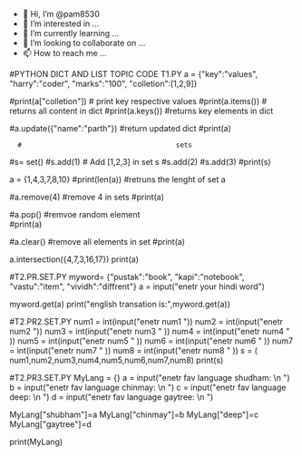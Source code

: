 - 👋 Hi, I’m @pam8530
- 👀 I’m interested in ...
- 🌱 I’m currently learning ...
- 💞️ I’m looking to collaborate on ...
- 📫 How to reach me ...

<!---
pam8530/pam8530 is a ✨ special ✨ repository because its `README.md` (this file) appears on your GitHub profile.
You can click the Preview link to take a look at your changes.
--->
#PYTHON DICT AND LIST TOPIC CODE 
      T1.PY
a = {"key":"values",
     "harry":"coder",
     "marks":"100",
     "colletion":[1,2,9]}

#print(a["colletion"]) # print key respective values
#print(a.items())      # returns all content in dict
#print(a.keys())        #returns key elements in dict



#a.update({"name":"parth"})    #return updated dict
#print(a)

      #                                      sets
#s= set()
#s.add(1)        # Add [1,2,3] in set s
#s.add(2)
#s.add(3)
#print(s)

a = {1,4,3,7,8,10}
#print(len(a))     #retruns the lenght of set a

#a.remove(4)       #remove 4 in sets
#print(a)

#a.pop()            #remvoe random element   
#print(a)

#a.clear()             #remove all elements in set
#print(a)

a.intersection({4,7,3,16,17})
print(a) 



   #T2.PR.SET.PY
myword= {"pustak":"book",
          "kapi":"notebook",
          "vastu":"item",
          "vividh":"diffrent"}
a = input("enetr your hindi word")

myword.get(a)
print("english transation is:",myword.get(a)) 


  #T2.PR2.SET.PY
   num1 = int(input("enetr num1 "))
num2 = int(input("enetr num2  "))
num3 = int(input("enetr num3 " ))
num4 = int(input("enetr num4 " ))
num5 = int(input("enetr num5 " ))
num6 = int(input("enetr num6 " ))
num7 = int(input("enetr num7 " ))
num8 = int(input("enetr num8 " ))
s = ( num1,num2,num3,num4,num5,num6,num7,num8)
print(s)


   #T2.PR3.SET.PY
   MyLang = {}
a = input("enetr fav language shudham: \n  ")
b = input("enetr fav language chinmay: \n  ")
c = input("enetr fav language deep: \n  ")
d = input("enetr fav language gaytree: \n  ")

MyLang["shubham"]=a
MyLang["chinmay"]=b
MyLang["deep"]=c
MyLang["gaytree"]=d

print(MyLang)


